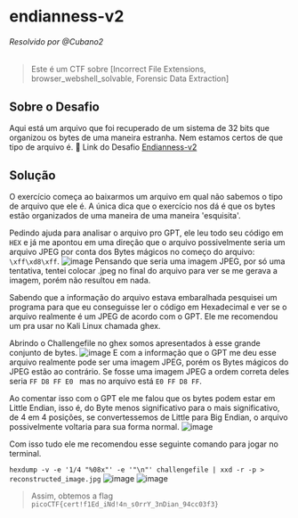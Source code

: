 # endianness-v2
###### Resolvido por @Cubano2
> Este é um CTF sobre [Incorrect File Extensions, browser_webshell_solvable, Forensic Data Extraction]

## Sobre o Desafio
Aqui está um arquivo que foi recuperado de um sistema de 32 bits que organizou os bytes de uma maneira estranha. Nem estamos certos de que tipo de arquivo é.
🔗 Link do Desafio
[Endianness-v2](https://play.picoctf.org/practice/challenge/415) <br>

## Solução  

O exercício começa ao baixarmos um arquivo em qual não sabemos o tipo de arquivo que ele é. A única dica que o exercício nos dá é que os bytes estão organizados de uma maneira de uma maneira 'esquisita'.

Pedindo ajuda para analisar o arquivo pro GPT, ele leu todo seu código em ```HEX``` e já me apontou em uma direção que o arquivo possivelmente seria um arquivo JPEG por conta dos Bytes mágicos no começo do arquivo: ```\xff\xd8\xff```.
![image](https://github.com/user-attachments/assets/f1ef58a5-a273-404c-adf6-0726157337e3)
Pensando que seria uma imagem JPEG, por só uma tentativa, tentei colocar .jpeg no final do arquivo para ver se me gerava a imagem, porém não resultou em nada.

Sabendo que a informação do arquivo estava embaralhada pesquisei um programa para que eu conseguisse ler o código em Hexadecimal e ver se o arquivo realmente é  um JPEG de acordo com o GPT. Ele me recomendou um pra usar no Kali Linux chamada ghex.

Abrindo o Challengefile no ghex somos apresentados à esse grande conjunto de bytes.
![image](https://github.com/user-attachments/assets/5d31f29b-2b7c-4afa-9905-cfff81e401e7)
E com a informação que o GPT me deu esse arquivo realmente pode ser uma imagem JPEG, porém os Bytes mágicos do JPEG estão ao contrário. Se fosse uma imagem JPEG a ordem correta deles seria ```FF D8 FF E0 ``` mas no arquivo está ``` E0 FF D8 FF ```.


Ao comentar isso com o GPT ele me falou que os bytes podem estar em Little Endian, isso é, do Byte menos significativo para o mais significativo, de 4 em 4 posições, se convertessemos de Little para Big Endian, o arquivo possivelmente voltaria para sua forma normal.
![image](https://github.com/user-attachments/assets/fb1d32d6-c077-473a-b087-49c17502542b)

Com isso tudo ele me recomendou esse seguinte comando para jogar no terminal.

``` hexdump -v -e '1/4 "%08x"' -e '"\n"' challengefile | xxd -r -p > reconstructed_image.jpg ```
![image](https://github.com/user-attachments/assets/18368921-098c-4b21-8370-ff060d704e4f)
![image](https://github.com/user-attachments/assets/9e1cf0fe-7db7-4da2-800b-dc4e5b3a192a)

> Assim, obtemos a flag `picoCTF{cert!f1Ed_iNd!4n_s0rrY_3nDian_94cc03f3} `
